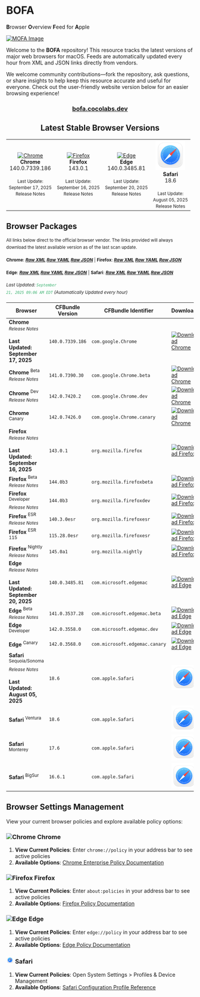 # **BOFA**
**B**rowser **O**verview **F**eed for **A**pple

<a href="https://bofa.cocolabs.dev"><img src=".github/images/bofa_logo.png" alt="MOFA Image" width="200"></a>

Welcome to the **BOFA** repository! This resource tracks the latest versions of major web browsers for macOS. Feeds are automatically updated every hour from XML and JSON links directly from vendors.

We welcome community contributions—fork the repository, ask questions, or share insights to help keep this resource accurate and useful for everyone. Check out the user-friendly website version below for an easier browsing experience!

<div align="center">

### [bofa.cocolabs.dev](https://bofa.cocolabs.dev)

## Latest Stable Browser Versions

<table>
  <tr>
    <td align="center"><a href="https://dl.google.com/chrome/mac/stable/accept_tos%3Dhttps%253A%252F%252Fwww.google.com%252Fintl%252Fen_ph%252Fchrome%252Fterms%252F%26_and_accept_tos%3Dhttps%253A%252F%252Fpolicies.google.com%252Fterms/googlechrome.pkg"><img src=".github/images/chrome.png" alt="Chrome" width="80"></a><br><b>Chrome</b><br>140.0.7339.186<br><br><small>Last Update:<br>September 17, 2025</small><br><a href="https://chromereleases.googleblog.com/" style="text-decoration: none;"><small>Release Notes</small></a></td>
    <td align="center"><a href="https://download-installer.cdn.mozilla.net/pub/firefox/releases/143.0.1/mac/en-US/Firefox%20143.0.1.pkg"><img src=".github/images/firefox.png" alt="Firefox" width="80"></a><br><b>Firefox</b><br>143.0.1<br><br><small>Last Update:<br>September 16, 2025</small><br><a href="https://www.mozilla.org/en-US/firefox/notes/" style="text-decoration: none;"><small>Release Notes</small></a></td>
    <td align="center"><a href="https://msedge.sf.dl.delivery.mp.microsoft.com/filestreamingservice/files/58ef038e-b996-434e-9c2f-d8f71502826d/MicrosoftEdge-140.0.3485.81.pkg"><img src=".github/images/edge.png" alt="Edge" width="80"></a><br><b>Edge</b><br>140.0.3485.81<br><br><small>Last Update:<br>September 20, 2025</small><br><a href="https://learn.microsoft.com/en-us/deployedge/microsoft-edge-relnote-stable-channel" style="text-decoration: none;"><small>Release Notes</small></a></td>
    <td align="center"><a href="https://swcdn.apple.com/content/downloads/52/08/093-01292-A_RB1WZOT879/679v9stbm7s0ccdcebzsfju4kp761uzgl7/Safari18.6SonomaAuto.pkg"><img src=".github/images/safari.png" alt="Safari" width="80"></a><br><b>Safari</b><br>18.6<br><br><small>Last Update:<br>August 05, 2025</small><br><a href="https://developer.apple.com/documentation/safari-release-notes" style="text-decoration: none;"><small>Release Notes</small></a></td>
  </tr>
</table>

</div>

## Browser Packages

<sup>All links below direct to the official browser vendor. The links provided will always download the latest available version as of the last scan update.</sup>  

<sup>**Chrome**: [**_Raw XML_**](latest_chrome_files/chrome_latest_versions.xml) [**_Raw YAML_**](latest_chrome_files/chrome_latest_versions.yaml) [**_Raw JSON_**](latest_chrome_files/chrome_latest_versions.json) | **Firefox**: [**_Raw XML_**](latest_firefox_files/firefox_latest_versions.xml) [**_Raw YAML_**](latest_firefox_files/firefox_latest_versions.yaml) [**_Raw JSON_**](latest_firefox_files/firefox_latest_versions.json)</sup>

<sup>**Edge**: [**_Raw XML_**](latest_edge_files/edge_latest_versions.xml) [**_Raw YAML_**](latest_edge_files/edge_latest_versions.yaml) [**_Raw JSON_**](latest_edge_files/edge_latest_versions.json) | **Safari**: [**_Raw XML_**](latest_safari_files/safari_latest_versions.xml) [**_Raw YAML_**](latest_safari_files/safari_latest_versions.yaml) [**_Raw JSON_**](latest_safari_files/safari_latest_versions.json)</sup>

<sup>_Last Updated: <code style="color : mediumseagreen">September 21, 2025 09:06 AM EDT</code> (Automatically Updated every hour)_</sup>

| **Browser** | **CFBundle Version** | **CFBundle Identifier** | **Download** |
|------------|-------------------|---------------------|------------|
| **Chrome**  <br><a href="https://chromereleases.googleblog.com/" style="text-decoration: none;"><small>_Release Notes_</small></a><br><br><b>Last Updated:<br>September 17, 2025</b> | `140.0.7339.186` | `com.google.Chrome` | <a href="https://dl.google.com/chrome/mac/stable/accept_tos%3Dhttps%253A%252F%252Fwww.google.com%252Fintl%252Fen_ph%252Fchrome%252Fterms%252F%26_and_accept_tos%3Dhttps%253A%252F%252Fpolicies.google.com%252Fterms/googlechrome.pkg"><img src=".github/images/chrome.png" alt="Download Chrome" width="80"></a> |
| **Chrome** <sup>Beta</sup> <br><a href="https://chromereleases.googleblog.com/search/label/Beta%20updates" style="text-decoration: none;"><small>_Release Notes_</small></a> | `141.0.7390.30` | `com.google.Chrome.beta` | <a href="https://dl.google.com/chrome/mac/beta/accept_tos%3Dhttps%253A%252F%252Fwww.google.com%252Fintl%252Fen_ph%252Fchrome%252Fterms%252F%26_and_accept_tos%3Dhttps%253A%252F%252Fpolicies.google.com%252Fterms/googlechrome.pkg"><img src=".github/images/chrome_beta.png" alt="Download Chrome" width="80"></a> |
| **Chrome** <sup>Dev</sup> <br><a href="https://chromereleases.googleblog.com/search/label/Dev%20updates" style="text-decoration: none;"><small>_Release Notes_</small></a> | `142.0.7420.2` | `com.google.Chrome.dev` | <a href="https://dl.google.com/chrome/mac/universal/dev/googlechromedev.dmg"><img src=".github/images/chrome_dev.png" alt="Download Chrome" width="80"></a> |
| **Chrome** <sup>Canary</sup>  | `142.0.7426.0` | `com.google.Chrome.canary` | <a href="https://dl.google.com/chrome/mac/universal/canary/googlechromecanary.dmg"><img src=".github/images/chrome_canary.png" alt="Download Chrome" width="80"></a> |
| **Firefox**  <br><a href="https://www.mozilla.org/en-US/firefox/notes/" style="text-decoration: none;"><small>_Release Notes_</small></a><br><br><b>Last Updated:<br>September 16, 2025</b> | `143.0.1` | `org.mozilla.firefox` | <a href="https://download-installer.cdn.mozilla.net/pub/firefox/releases/143.0.1/mac/en-US/Firefox%20143.0.1.pkg"><img src=".github/images/firefox.png" alt="Download Firefox" width="80"></a> |
| **Firefox** <sup>Beta</sup> <br><a href="https://www.mozilla.org/en-US/firefox/beta/notes/" style="text-decoration: none;"><small>_Release Notes_</small></a> | `144.0b3` | `org.mozilla.firefoxbeta` | <a href="https://download-installer.cdn.mozilla.net/pub/firefox/releases/144.0b3/mac/en-US/Firefox%20144.0b3.pkg"><img src=".github/images/firefox.png" alt="Download Firefox" width="80"></a> |
| **Firefox** <sup>Developer</sup> <br><a href="https://www.mozilla.org/en-US/firefox/developer/notes/" style="text-decoration: none;"><small>_Release Notes_</small></a> | `144.0b3` | `org.mozilla.firefoxdev` | <a href="https://download-installer.cdn.mozilla.net/pub/devedition/releases/144.0b3/mac/en-US/Firefox%20144.0b3.dmg"><img src=".github/images/firefox_developer.png" alt="Download Firefox" width="80"></a> |
| **Firefox** <sup>ESR</sup> <br><a href="https://www.mozilla.org/en-US/firefox/organizations/notes/" style="text-decoration: none;"><small>_Release Notes_</small></a> | `140.3.0esr` | `org.mozilla.firefoxesr` | <a href="https://download-installer.cdn.mozilla.net/pub/firefox/releases/140.3.0esr/mac/en-US/Firefox%20140.3.0esr.pkg"><img src=".github/images/firefox.png" alt="Download Firefox" width="80"></a> |
| **Firefox** <sup>ESR 115</sup>  | `115.28.0esr` | `org.mozilla.firefoxesr` | <a href="https://download-installer.cdn.mozilla.net/pub/firefox/releases/115.28.0esr/mac/en-US/Firefox%20115.28.0esr.pkg"><img src=".github/images/firefox.png" alt="Download Firefox" width="80"></a> |
| **Firefox** <sup>Nightly</sup> <br><a href="https://www.mozilla.org/en-US/firefox/nightly/notes/" style="text-decoration: none;"><small>_Release Notes_</small></a> | `145.0a1` | `org.mozilla.nightly` | <a href="https://download-installer.cdn.mozilla.net/pub/firefox/nightly/latest-mozilla-central/firefox-145.0a1.en-US.mac.pkg"><img src=".github/images/firefox_nightly.png" alt="Download Firefox" width="80"></a> |
| **Edge**  <br><a href="https://learn.microsoft.com/en-us/deployedge/microsoft-edge-relnote-stable-channel" style="text-decoration: none;"><small>_Release Notes_</small></a><br><br><b>Last Updated:<br>September 20, 2025</b> | `140.0.3485.81` | `com.microsoft.edgemac` | <a href="https://msedge.sf.dl.delivery.mp.microsoft.com/filestreamingservice/files/58ef038e-b996-434e-9c2f-d8f71502826d/MicrosoftEdge-140.0.3485.81.pkg"><img src=".github/images/edge.png" alt="Download Edge" width="80"></a> |
| **Edge** <sup>Beta</sup> <br><a href="https://learn.microsoft.com/en-us/deployedge/microsoft-edge-relnote-beta-channel" style="text-decoration: none;"><small>_Release Notes_</small></a> | `141.0.3537.28` | `com.microsoft.edgemac.beta` | <a href="https://msedge.sf.dl.delivery.mp.microsoft.com/filestreamingservice/files/bae541f3-7891-4ef9-86f2-55c37805d02e/MicrosoftEdgeBeta-141.0.3537.28.pkg"><img src=".github/images/edge_beta.png" alt="Download Edge" width="80"></a> |
| **Edge** <sup>Developer</sup>  | `142.0.3558.0` | `com.microsoft.edgemac.dev` | <a href="https://msedge.sf.dl.delivery.mp.microsoft.com/filestreamingservice/files/0da5d129-3770-4a26-aead-4cf68e394112/MicrosoftEdgeDev-142.0.3558.0.pkg"><img src=".github/images/edge_dev.png" alt="Download Edge" width="80"></a> |
| **Edge** <sup>Canary</sup>  | `142.0.3568.0` | `com.microsoft.edgemac.canary` | <a href="https://msedge.sf.dl.delivery.mp.microsoft.com/filestreamingservice/files/995e22b7-6dbf-4364-8ecc-c8b9f7046c0a/MicrosoftEdgeCanary-142.0.3568.0.pkg"><img src=".github/images/edge_canary.png" alt="Download Edge" width="80"></a> |
| **Safari** <sup>Sequoia/Sonoma</sup> <br><a href="https://developer.apple.com/documentation/safari-release-notes" style="text-decoration: none;"><small>_Release Notes_</small></a><br><br><b>Last Updated:<br>August 05, 2025</b> | `18.6` | `com.apple.Safari` | <a href="https://swcdn.apple.com/content/downloads/52/08/093-01292-A_RB1WZOT879/679v9stbm7s0ccdcebzsfju4kp761uzgl7/Safari18.6SonomaAuto.pkg"><img src=".github/images/safari.png" alt="Download Safari" width="80"></a> |
| **Safari** <sup>Ventura</sup>  | `18.6` | `com.apple.Safari` | <a href="https://swcdn.apple.com/content/downloads/18/08/093-01291-A_8PAQLVAPMY/q858ihftlht01sdwcf9oqqzkuvm12laqlx/Safari18.6VenturaAuto.pkg"><img src=".github/images/safari.png" alt="Download Safari" width="80"></a> |
| **Safari** <sup>Monterey</sup>  | `17.6` | `com.apple.Safari` | <a href="https://swcdn.apple.com/content/downloads/19/54/062-47822-A_BHCA3624RA/oixd7i5b8y3g67u6x0upt45m0u2xotc4eh/Safari17.6MontereyAuto.pkg"><img src=".github/images/safari.png" alt="Download Safari" width="80"></a> |
| **Safari** <sup>BigSur</sup>  | `16.6.1` | `com.apple.Safari` | <a href="https://swcdn.apple.com/content/downloads/47/04/042-27539-A_JOWCKWG03T/q1askvrrids8ykmi9ok73aqmj05kzskcya/Safari16.6.1BigSurAuto.pkg"><img src=".github/images/safari.png" alt="Download Safari" width="80"></a> |

## Browser Settings Management

View your current browser policies and explore available policy options:

### <img src=".github/images/chrome.png" alt="Chrome" width="20"> Chrome
1. **View Current Policies**: Enter `chrome://policy` in your address bar to see active policies
2. **Available Options**: [Chrome Enterprise Policy Documentation](https://chromeenterprise.google/policies/)

### <img src=".github/images/firefox.png" alt="Firefox" width="20"> Firefox
1. **View Current Policies**: Enter `about:policies` in your address bar to see active policies
2. **Available Options**: [Firefox Policy Documentation](https://mozilla.github.io/policy-templates/)

### <img src=".github/images/edge.png" alt="Edge" width="20"> Edge
1. **View Current Policies**: Enter `edge://policy` in your address bar to see active policies
2. **Available Options**: [Edge Policy Documentation](https://learn.microsoft.com/en-us/deployedge/microsoft-edge-policies)

### <img src=".github/images/safari.png" alt="Safari" width="20"> Safari
1. **View Current Policies**: Open System Settings > Profiles & Device Management
2. **Available Options**: [Safari Configuration Profile Reference](https://support.apple.com/guide/deployment/welcome/web)

